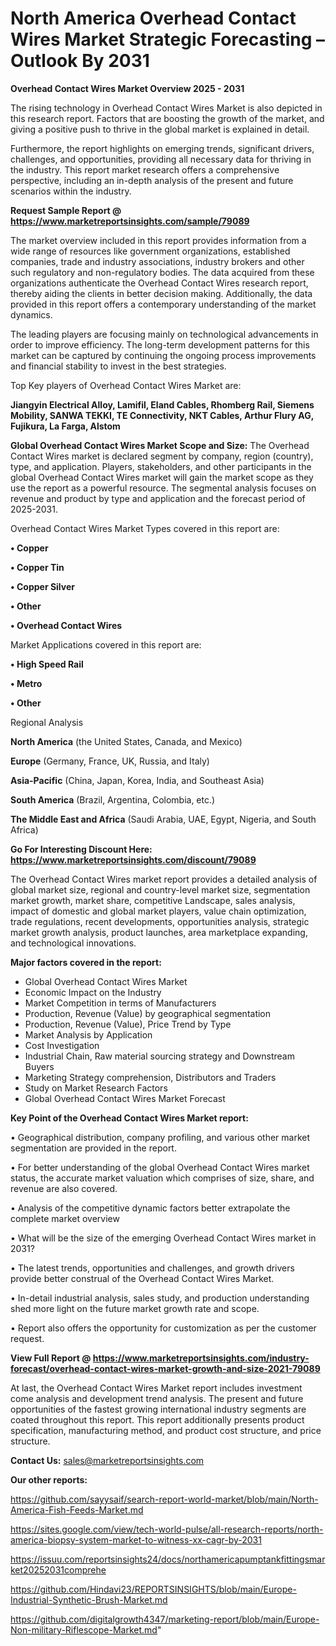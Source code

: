# North America Overhead Contact Wires Market Strategic Forecasting – Outlook By 2031

<Strong> Overhead Contact Wires Market Overview 2025 - 2031</strong>

The rising technology in Overhead Contact Wires Market is also depicted in this research report. Factors that are boosting the growth of the market, and giving a positive push to thrive in the global market is explained in detail.

Furthermore, the report highlights on emerging trends, significant drivers, challenges, and opportunities, providing all necessary data for thriving in the industry. This report market research offers a comprehensive perspective, including an in-depth analysis of the present and future scenarios within the industry.

<strong>Request Sample Report @ <a href=https://www.marketreportsinsights.com/sample/79089>https://www.marketreportsinsights.com/sample/79089</a></strong>

The market overview included in this report provides information from a wide range of resources like government organizations, established companies, trade and industry associations, industry brokers and other such regulatory and non-regulatory bodies. The data acquired from these organizations authenticate the Overhead Contact Wires research report, thereby aiding the clients in better decision making. Additionally, the data provided in this report offers a contemporary understanding of the market dynamics.

The leading players are focusing mainly on technological advancements in order to improve efficiency. The long-term development patterns for this market can be captured by continuing the ongoing process improvements and financial stability to invest in the best strategies.

Top Key players of Overhead Contact Wires Market are:

<strong>Jiangyin Electrical Alloy, Lamifil, Eland Cables, Rhomberg Rail, Siemens Mobility, SANWA TEKKI, TE Connectivity, NKT Cables, Arthur Flury AG, Fujikura, La Farga, Alstom</strong>

<strong><b>Global Overhead Contact Wires Market Scope and Size:</b></strong>
The Overhead Contact Wires market is declared segment by company, region (country), type, and application. Players, stakeholders, and other participants in the global Overhead Contact Wires market will gain the market scope as they use the report as a powerful resource. The segmental analysis focuses on revenue and product by type and application and the forecast period of 2025-2031.

Overhead Contact Wires Market Types covered in this report are:

<strong>• Copper

• Copper Tin

• Copper Silver

• Other

• Overhead Contact Wires</strong>

Market Applications covered in this report are:

<strong>• High Speed Rail

• Metro

• Other</strong> 

Regional Analysis

<strong>North America</strong> (the United States, Canada, and Mexico)

<strong>Europe</strong> (Germany, France, UK, Russia, and Italy)

<strong>Asia-Pacific</strong> (China, Japan, Korea, India, and Southeast Asia)

<strong>South America</strong> (Brazil, Argentina, Colombia, etc.)

<strong>The Middle East and Africa</strong> (Saudi Arabia, UAE, Egypt, Nigeria, and South Africa)

<strong>Go For Interesting Discount Here: <a href=https://www.marketreportsinsights.com/discount/79089>https://www.marketreportsinsights.com/discount/79089</a></strong>

The Overhead Contact Wires market report provides a detailed analysis of global market size, regional and country-level market size, segmentation market growth, market share, competitive Landscape, sales analysis, impact of domestic and global market players, value chain optimization, trade regulations, recent developments, opportunities analysis, strategic market growth analysis, product launches, area marketplace expanding, and technological innovations.

<strong><b>Major factors covered in the report:</b></strong>
<ul>
  <li>Global Overhead Contact Wires Market </li>
  <li>Economic Impact on the Industry</li>
  <li>Market Competition in terms of Manufacturers</li>
  <li>Production, Revenue (Value) by geographical segmentation</li>
  <li>Production, Revenue (Value), Price Trend by Type</li>
  <li>Market Analysis by Application</li>
  <li>Cost Investigation</li>
  <li>Industrial Chain, Raw material sourcing strategy and Downstream Buyers</li>
  <li>Marketing Strategy comprehension, Distributors and Traders</li>
  <li>Study on Market Research Factors</li>
  <li>Global Overhead Contact Wires Market Forecast</li>
</ul>

<strong><b>Key Point of the Overhead Contact Wires Market report:</b></strong>

• Geographical distribution, company profiling, and various other market segmentation are provided in the report.

• For better understanding of the global Overhead Contact Wires market status, the accurate market valuation which comprises of size, share, and revenue are also covered.

• Analysis of the competitive dynamic factors better extrapolate the complete market overview

• What will be the size of the emerging Overhead Contact Wires market in 2031?

• The latest trends, opportunities and challenges, and growth drivers provide better construal of the Overhead Contact Wires Market.

• In-detail industrial analysis, sales study, and production understanding shed more light on the future market growth rate and scope.

• Report also offers the opportunity for customization as per the customer request.

<strong><b>View Full Report @ <a href=https://www.marketreportsinsights.com/industry-forecast/overhead-contact-wires-market-growth-and-size-2021-79089>https://www.marketreportsinsights.com/industry-forecast/overhead-contact-wires-market-growth-and-size-2021-79089</a></b></strong>


At last, the Overhead Contact Wires Market report includes investment come analysis and development trend analysis. The present and future opportunities of the fastest growing international industry segments are coated throughout this report. This report additionally presents product specification, manufacturing method, and product cost structure, and price structure.

<strong>Contact Us:</strong>
sales@marketreportsinsights.com

<strong>Our other reports:</strong>

<a href=https://github.com/sayysaif/search-report-world-market/blob/main/North-America-Fish-Feeds-Market.md>https://github.com/sayysaif/search-report-world-market/blob/main/North-America-Fish-Feeds-Market.md</a>

<a href=https://sites.google.com/view/tech-world-pulse/all-research-reports/north-america-biopsy-system-market-to-witness-xx-cagr-by-2031>https://sites.google.com/view/tech-world-pulse/all-research-reports/north-america-biopsy-system-market-to-witness-xx-cagr-by-2031</a>

<a href=https://issuu.com/reportsinsights24/docs/northamericapumptankfittingsmarket20252031comprehe>https://issuu.com/reportsinsights24/docs/northamericapumptankfittingsmarket20252031comprehe</a>

<a href=https://github.com/Hindavi23/REPORTSINSIGHTS/blob/main/Europe-Industrial-Synthetic-Brush-Market.md>https://github.com/Hindavi23/REPORTSINSIGHTS/blob/main/Europe-Industrial-Synthetic-Brush-Market.md</a>

<a href=https://github.com/digitalgrowth4347/marketing-report/blob/main/Europe-Non-military-Riflescope-Market.md>https://github.com/digitalgrowth4347/marketing-report/blob/main/Europe-Non-military-Riflescope-Market.md</a>"
